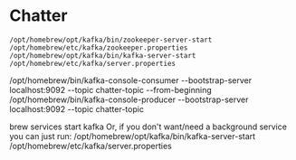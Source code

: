 # Chatter

    /opt/homebrew/opt/kafka/bin/zookeeper-server-start /opt/homebrew/etc/kafka/zookeeper.properties
    /opt/homebrew/opt/kafka/bin/kafka-server-start /opt/homebrew/etc/kafka/server.properties

/opt/homebrew/bin/kafka-console-consumer --bootstrap-server localhost:9092 --topic chatter-topic --from-beginning
/opt/homebrew/bin/kafka-console-producer --bootstrap-server localhost:9092 --topic chatter-topic




brew services start kafka
Or, if you don't want/need a background service you can just run:
/opt/homebrew/opt/kafka/bin/kafka-server-start /opt/homebrew/etc/kafka/server.properties